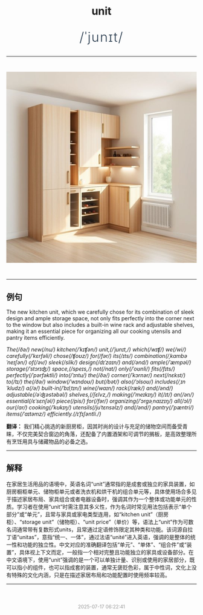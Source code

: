 <div align="center">

# unit

<div style="margin: 30px 0;">
<h1 style="font-size: 2.5em; font-weight: 300; letter-spacing: 2px; margin: 0; color: #2c3e50;">
/ˈjunɪt/
</h1>
</div>

</div>

---

<div align="center" style="margin: 40px 0;">

![unit](images/unit.png)

</div>

---

## 例句

The new kitchen unit, which we carefully chose for its combination of sleek design and ample storage space, not only fits perfectly into the corner next to the window but also includes a built-in wine rack and adjustable shelves, making it an essential piece for organizing all our cooking utensils and pantry items efficiently.

*The(/ðə/) new(/nu/) kitchen(/ˈkɪʧən/) unit,(/ˈjunɪt,/) which(/wɪʧ/) we(/wi/) carefully(/ˈkɛrfəli/) chose(/ʧoʊz/) for(/fər/) its(/ɪts/) combination(/ˌkɑmbəˈneɪʃən/) of(/əv/) sleek(/slik/) design(/dɪˈzaɪn/) and(/ənd/) ample(/ˈæmpəl/) storage(/ˈstɔrɪʤ/) space,(/speɪs,/) not(/nɑt/) only(/ˈoʊnli/) fits(/fɪts/) perfectly(/ˈpərfəktli/) into(/ˈɪntu/) the(/ðə/) corner(/ˈkɔrnər/) next(/nɛkst/) to(/tɪ/) the(/ðə/) window(/ˈwɪndoʊ/) but(/bət/) also(/ˈɔlsoʊ/) includes(/ˌɪnˈkludz/) a(/ə/) built-in(/ˈbɪlˌtɪn/) wine(/waɪn/) rack(/ræk/) and(/ənd/) adjustable(/əˈʤəstəbəl/) shelves,(/ʃɛlvz,/) making(/ˈmeɪkɪŋ/) it(/ɪt/) an(/ən/) essential(/ɛˈsɛnʃəl/) piece(/pis/) for(/fər/) organizing(/ˈɔrgəˌnaɪzɪŋ/) all(/ɔl/) our(/ɑr/) cooking(/ˈkʊkɪŋ/) utensils(/juˈtɛnsəlz/) and(/ənd/) pantry(/ˈpæntri/) items(/ˈaɪtəmz/) efficiently.(/ɪˈfɪʃəntli./)*

**翻译：** 我们精心挑选的新厨房柜，因其时尚的设计与充足的储物空间而备受青睐，不仅完美契合窗边的角落，还配备了内置酒架和可调节的搁板，是高效整理所有烹饪用具与储藏物品的必备之选。

---

## 解释

在家居生活用品的语境中，英语名词“unit”通常指的是成套或独立的家具装置，如厨房橱柜单元、储物柜单元或者洗衣机和烘干机的组合单元等，具体使用场合多见于描述家居布局、家具组合或者电器设备时，强调其作为一个整体或功能单元的性质。学习者在使用“unit”时需注意其多义性，作为名词时常见用法包括表示“单个部分”或“单元”，且常与家具或家电类型连用，如“kitchen unit”（厨房柜）、“storage unit”（储物柜）、“unit price”（单价）等，语法上“unit”作为可数名词通常带有复数形式units，且常通过定语修饰限定其种类和功能。该词源自拉丁语“unitas”，意指“统一、一体”，通过法语“unité”进入英语，强调的是整体的统一性和功能的独立性。中文对应的准确翻译包括“单元”、“单体”、“组合件”或“装置”，具体视上下文而定，一般指一个相对完整且功能独立的家具或设备部分。在中文语境下，使用“unit”强调的是一个可以单独计量、识别或使用的家居部分，既可以指小的组件，也可以指成套的装置，通常无褒贬色彩，属于中性词，文化上没有特殊的文化内涵，只是在描述家居布局和功能配置时使用频率较高。


---

<div align="center" style="margin-top: 50px;">
<small style="color: #999; font-size: 0.9em;">2025-07-17 06:22:41</small>
</div>
